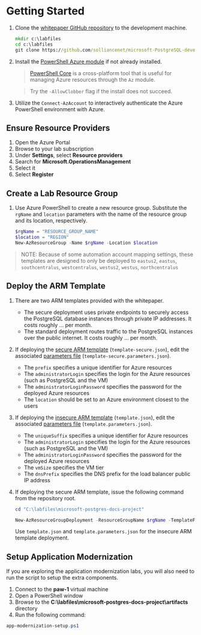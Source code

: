 # Getting Started

1. Clone the [whitepaper GitHub repository](https://github.com/solliancenet/microsoft-PostgreSQL-developer-guide.git) to the development machine.

    ```cmd
    mkdir c:\labfiles
    cd c:\labfiles
    git clone https://github.com/solliancenet/microsoft-PostgreSQL-developer-guide.git
    ```

2. Install the [PowerShell Azure module](https://learn.microsoft.com/powershell/azure/install-az-ps) if not already installed.

    > [PowerShell Core](https://github.com/PowerShell/PowerShell)  is a cross-platform tool that is useful for managing Azure resources through the `Az` module.

    > Try the `-AllowClobber` flag if the install does not succeed.

3. Utilize the `Connect-AzAccount` to interactively authenticate the Azure PowerShell environment with Azure.

## Ensure Resource Providers

1. Open the Azure Portal
2. Browse to your lab subscription
3. Under **Settings**, select **Resource providers**
4. Search for **Microsoft.OperationsManagement**
5. Select it
6. Select **Register**

## Create a Lab Resource Group

1. Use Azure PowerShell to create a new resource group. Substitute the `rgName` and `location` parameters with the name of the resource group and its location, respectively.

    ```powershell
    $rgName = "RESOURCE_GROUP_NAME"
    $location = "REGION"
    New-AzResourceGroup -Name $rgName -Location $location
    ```

> NOTE:  Because of some automation account mapping settings, these templates are designed to only be deployed to `eastus2`, `eastus`, `southcentralus`, `westcentralus`, `westus2`, `westus`, `northcentralus`

## Deploy the ARM Template

1. There are two ARM templates provided with the whitepaper.

    - The secure deployment uses private endpoints to securely access the PostgreSQL database instances through private IP addresses. It costs roughly ... per month.
    - The standard deployment routes traffic to the PostgreSQL instances over the public internet. It costs roughly ... per month.

2. If deploying the [secure ARM template](../Artifacts/template-secure.json) (`template-secure.json`), edit the associated [parameters file](../Artifacts/template-secure.parameters.json) (`template-secure.parameters.json`).

    - The `prefix` specifies a unique identifier for Azure resources
    - The `administratorLogin` specifies the login for the Azure resources (such as PostgreSQL and the VM)
    - The `administratorLoginPassword` specifies the password for the deployed Azure resources
    - The `location` should be set to an Azure environment closest to the users

3. If deploying the [insecure ARM template](../Artifacts/template.json) (`template.json`), edit the associated [parameters file](../Artifacts/template.parameters.json) (`template.parameters.json`).
    - The `uniqueSuffix` specifies a unique identifier for Azure resources
    - The `administratorLogin` specifies the login for the Azure resources (such as PostgreSQL and the VM)
    - The `administratorLoginPassword` specifies the password for the deployed Azure resources
    - The `vmSize` specifies the VM tier
    - The `dnsPrefix` specifies the DNS prefix for the load balancer public IP address

4. If deploying the secure ARM template, issue the following command from the repository root.

    ```powershell
    cd "C:\labfiles\microsoft-postgres-docs-project"

    New-AzResourceGroupDeployment -ResourceGroupName $rgName -TemplateFile .\artifacts\template-secure.json -TemplateParameterFile .\artifacts\template-secure.parameters.json
    ```

    Use `template.json` and `template.parameters.json` for the insecure ARM template deployment.

## Setup Application Modernization

If you are exploring the application modernization labs, you will also need to run the script to setup the extra components.

1. Connect to the **paw-1** virtual machine
2. Open a PowerShell window
3. Browse to the **C:\labfiles\microsoft-postgres-docs-project\artifacts** directory
4. Run the following command:

```powershell
app-modernization-setup.ps1
```
